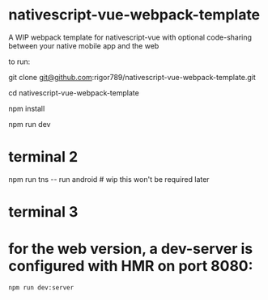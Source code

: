 # nativescript-vue-webpack-template

A WIP webpack template for nativescript-vue with optional code-sharing between your native mobile app and the web

to run:

git clone git@github.com:rigor789/nativescript-vue-webpack-template.git

cd nativescript-vue-webpack-template

npm install

npm run dev

# terminal 2
npm run tns -- run android # wip this won't be required later

# terminal 3
# for the web version, a dev-server is configured with HMR on port 8080:
`npm run dev:server`
